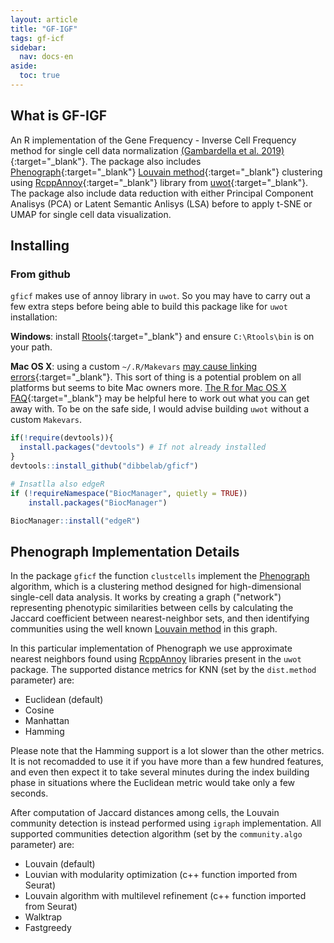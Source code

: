 ```yaml
---
layout: article
title: "GF-IGF"
tags: gf-icf
sidebar:
  nav: docs-en
aside:
  toc: true
---
```


<!-- Global site tag (gtag.js) - Google Analytics -->
<script async src="https://www.googletagmanager.com/gtag/js?id=UA-144257957-1"></script>
<script>
  window.dataLayer = window.dataLayer || [];
  function gtag(){dataLayer.push(arguments);}
  gtag('js', new Date());

  gtag('config', 'UA-144257957-1');
</script>

## What is GF-IGF
An R implementation of the Gene Frequency - Inverse Cell Frequency method for single cell data
normalization [(Gambardella et al. 2019)](https://www.frontiersin.org/articles/10.3389/fgene.2019.00734/abstract){:target="_blank"}.
The package also includes [Phenograph](https://www.cell.com/cell/fulltext/S0092-8674(15)00637-6){:target="_blank"}
[Louvain method](https://sites.google.com/site/findcommunities/){:target="_blank"}
clustering using [RcppAnnoy](https://cran.r-project.org/package=RcppAnnoy){:target="_blank"} library
from [uwot](https://github.com/jlmelville/uwot){:target="_blank"}.
The package also include data reduction with either Principal Component Analisys (PCA) or
Latent Semantic Anlisys (LSA) before to apply t-SNE or UMAP for single cell data visualization.
  
## Installing
  
### From github
  
  `gficf` makes use of annoy library in `uwot`. So you may have to carry out
a few extra steps before being able to build this package like for `uwot` installation:
  
  **Windows**: install 
[Rtools](https://cran.r-project.org/bin/windows/Rtools/){:target="_blank"} and ensure 
`C:\Rtools\bin` is on your path.

**Mac OS X**: using a custom `~/.R/Makevars` 
[may cause linking errors](https://github.com/jlmelville/uwot/issues/1){:target="_blank"}.
This sort of thing is a potential problem on all platforms but seems to bite
Mac owners more.
[The R for Mac OS X FAQ](https://cran.r-project.org/bin/macosx/RMacOSX-FAQ.html#Installation-of-source-packages){:target="_blank"}
may be helpful here to work out what you can get away with. To be on the safe
side, I would advise building `uwot` without a custom `Makevars`.
                         
```R
if(!require(devtools)){
  install.packages("devtools") # If not already installed
}
devtools::install_github("dibbelab/gficf")

# Insatlla also edgeR
if (!requireNamespace("BiocManager", quietly = TRUE))
    install.packages("BiocManager")

BiocManager::install("edgeR")
```
## Phenograph Implementation Details

In the package `gficf` the function `clustcells` implement the [Phenograph](https://www.cell.com/cell/fulltext/S0092-8674(15)00637-6) algorithm,
which is a clustering method designed for high-dimensional single-cell data analysis. It works by creating a graph ("network") representing phenotypic similarities between cells by calculating the Jaccard coefficient between nearest-neighbor sets, and then identifying communities using the well known [Louvain method](https://sites.google.com/site/findcommunities/) in this graph. 

In this particular implementation of Phenograph we use approximate nearest neighbors found using [RcppAnnoy](https://cran.r-project.org/package=RcppAnnoy)
libraries present in the `uwot` package. The supported distance metrics for KNN (set by the `dist.method` parameter) are:

* Euclidean (default)
* Cosine
* Manhattan
* Hamming

Please note that the Hamming support is a lot slower than the
other metrics. It is not recomadded to use it if you have more than a few hundred
features, and even then expect it to take several minutes during the index 
building phase in situations where the Euclidean metric would take only a few
seconds.

After computation of Jaccard distances among cells, the Louvain community detection is instead performed using `igraph` implementation.
All supported communities detection algorithm (set by the `community.algo` parameter) are:

* Louvain (default)
* Louvian with modularity optimization (c++ function imported from Seurat)
* Louvain algorithm with multilevel refinement (c++ function imported from Seurat)
* Walktrap
* Fastgreedy
